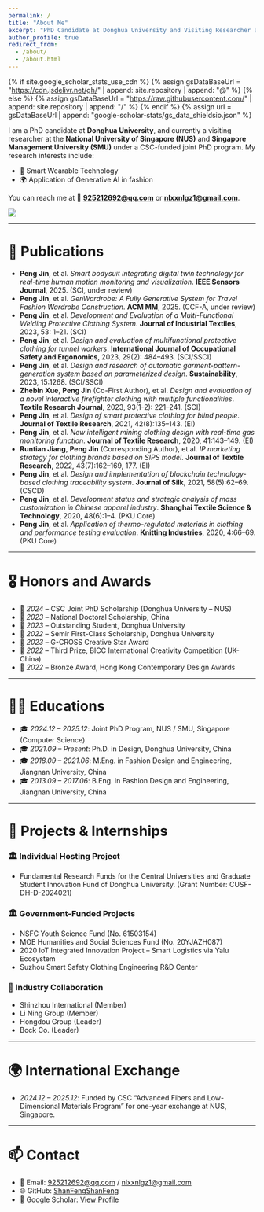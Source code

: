 ```yaml
---
permalink: /
title: "About Me"
excerpt: "PhD Candidate at Donghua University and Visiting Researcher at NUS / SMU"
author_profile: true
redirect_from: 
  - /about/
  - /about.html
---
```


{% if site.google_scholar_stats_use_cdn %}
{% assign gsDataBaseUrl = "https://cdn.jsdelivr.net/gh/" | append: site.repository | append: "@" %}
{% else %}
{% assign gsDataBaseUrl = "https://raw.githubusercontent.com/" | append: site.repository | append: "/" %}
{% endif %}
{% assign url = gsDataBaseUrl | append: "google-scholar-stats/gs_data_shieldsio.json" %}

<span class='anchor' id='about-me'></span>

I am a PhD candidate at **Donghua University**, and currently a visiting researcher at the **National University of Singapore (NUS)** and **Singapore Management University (SMU)** under a CSC-funded joint PhD program. My research interests include:

- 👕 Smart Wearable Technology
- 🌍 Application of Generative AI in fashion

You can reach me at 📧 **925212692@qq.com** or **nlxxnlgz1@gmail.com**.

<a href='https://scholar.google.com/citations?user=YOUR_ID&user=lJydfDEAAAAJ'>
  <img src="https://img.shields.io/endpoint?url={{ url | url_encode }}&logo=Google%20Scholar&labelColor=f6f6f6&color=9cf&style=flat&label=citations">
</a>



---

# 📝 Publications
- **Peng Jin**, et al. *Smart bodysuit integrating digital twin technology for real-time human motion monitoring and visualization*. **IEEE Sensors Journal**, 2025. (SCI, under review)
- **Peng Jin**, et al. *GenWardrobe: A Fully Generative System for Travel Fashion Wardrobe Construction*. **ACM MM**, 2025. (CCF-A, under review)
- **Peng Jin**, et al. *Development and Evaluation of a Multi-Functional Welding Protective Clothing System*. **Journal of Industrial Textiles**, 2023, 53: 1–21. (SCI)
- **Peng Jin**, et al. *Design and evaluation of multifunctional protective clothing for tunnel workers*. **International Journal of Occupational Safety and Ergonomics**, 2023, 29(2): 484–493. (SCI/SSCI)
- **Peng Jin**, et al. *Design and research of automatic garment-pattern-generation system based on parameterized design*. **Sustainability**, 2023, 15:1268. (SCI/SSCI)
- **Zhebin Xue**, **Peng Jin** (Co-First Author), et al. *Design and evaluation of a novel interactive firefighter clothing with multiple functionalities*. **Textile Research Journal**, 2023, 93(1-2): 221–241. (SCI)
- **Peng Jin**, et al. *Design of smart protective clothing for blind people*. **Journal of Textile Research**, 2021, 42(8):135–143. (EI)
- **Peng Jin**, et al. *New intelligent mining clothing design with real-time gas monitoring function*. **Journal of Textile Research**, 2020, 41:143–149. (EI)
- **Runtian Jiang**, **Peng Jin** (Corresponding Author), et al. *IP marketing strategy for clothing brands based on SIPS model*. **Journal of Textile Research**, 2022, 43(7):162–169, 177. (EI)
- **Peng Jin**, et al. *Design and implementation of blockchain technology-based clothing traceability system*. **Journal of Silk**, 2021, 58(5):62–69. (CSCD)
- **Peng Jin**, et al. *Development status and strategic analysis of mass customization in Chinese apparel industry*. **Shanghai Textile Science & Technology**, 2020, 48(6):1–4. (PKU Core)
- **Peng Jin**, et al. *Application of thermo-regulated materials in clothing and performance testing evaluation*. **Knitting Industries**, 2020, 4:66–69. (PKU Core)


---

# 🎖 Honors and Awards
- 🏅 *2024* – CSC Joint PhD Scholarship (Donghua University – NUS)
- 🏅 *2023* – National Doctoral Scholarship, China
- 🏅 *2023* – Outstanding Student, Donghua University
- 🏅 *2022* – Semir First-Class Scholarship, Donghua University
- 🏅 *2023* – G-CROSS Creative Star Award
- 🏅 *2022* – Third Prize, BICC International Creativity Competition (UK-China)
- 🏅 *2022* – Bronze Award, Hong Kong Contemporary Design Awards

---

# 🧑‍🎓 Educations
- 🎓 *2024.12 – 2025.12*: Joint PhD Program, NUS / SMU, Singapore (Computer Science)
- 🎓 *2021.09 – Present*: Ph.D. in Design, Donghua University, China
- 🎓 *2018.09 – 2021.06*: M.Eng. in Fashion Design and Engineering, Jiangnan University, China
- 🎓 *2013.09 – 2017.06*: B.Eng. in Fashion Design and Engineering, Jiangnan University, China

---

# 💼 Projects & Internships

### 🏛️ Individual Hosting Project
- Fundamental Research Funds for the Central Universities and Graduate Student Innovation Fund of Donghua University. (Grant Number: CUSF-DH-D-2024021)

### 🏛️ Government-Funded Projects
- NSFC Youth Science Fund (No. 61503154)
- MOE Humanities and Social Sciences Fund (No. 20YJAZH087)
- 2020 IoT Integrated Innovation Project – Smart Logistics via Yalu Ecosystem
- Suzhou Smart Safety Clothing Engineering R&D Center

### 🏢 Industry Collaboration
- Shinzhou International (Member)
- Li Ning Group (Member)
- Hongdou Group (Leader)
- Bock Co. (Leader)

---

# 🌍 International Exchange
- *2024.12 – 2025.12*: Funded by CSC “Advanced Fibers and Low-Dimensional Materials Program” for one-year exchange at NUS, Singapore.

---

# 📫 Contact
- 📧 Email: 925212692@qq.com / nlxxnlgz1@gmail.com  
- 🌐 GitHub: [ShanFengShanFeng](https://github.com/ShanFengShanFeng)  
- 🧠 Google Scholar: [View Profile](https://scholar.google.com.hk/citations?user=lJydfDEAAAAJ&hl)